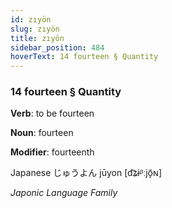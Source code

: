 ```yaml
---
id: zıyön
slug: zıyön
title: zıyön
sidebar_position: 484
hoverText: 14 fourteen § Quantity
---
```


### 14 fourteen § Quantity

**Verb**: to be fourteen

**Noun**: fourteen

**Modifier**: fourteenth

Japanese じゅうよん jūyon [d͡ʑɨᵝːjõ̞ɴ]

*Japonic Language Family*